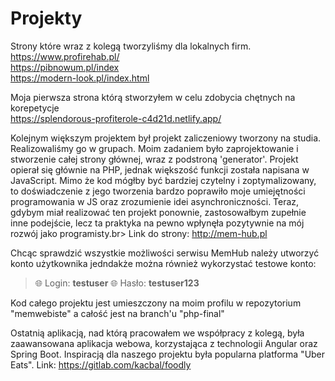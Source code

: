 # Projekty
Strony które wraz z kolegą tworzyliśmy dla lokalnych firm.<br>
https://www.profirehab.pl/<br>
https://pibnowum.pl/index<br>
https://modern-look.pl/index.html<br>


Moja pierwsza strona którą stworzyłem w celu zdobycia chętnych na korepetycje<br>
https://splendorous-profiterole-c4d21d.netlify.app/ <br>


Kolejnym większym projektem był projekt zaliczeniowy tworzony na studia. Realizowaliśmy go w grupach. Moim zadaniem było zaprojektowanie i stworzenie całej strony głównej, wraz z podstroną 'generator'. Projekt opierał się głównie na PHP, jednak większość funkcji została napisana w JavaScript. Mimo że kod mógłby być bardziej czytelny i zoptymalizowany, to doświadczenie z jego tworzenia bardzo poprawiło moje umiejętności programowania w JS oraz zrozumienie idei asynchroniczności. Teraz, gdybym miał realizować ten projekt ponownie, zastosowałbym zupełnie inne podejście, lecz ta praktyka na pewno wpłynęła pozytywnie na mój rozwój jako programisty.br>
Link do strony: http://mem-hub.pl<br>

Chcąc sprawdzić wszystkie możliwości serwisu MemHub należy utworzyć konto użytkownika jedndakże można również wykorzystać testowe konto:
> :globe_with_meridians: Login: **testuser**
> :globe_with_meridians: Hasło: **testuser123**

Kod całego projektu jest umieszczony na moim profilu w repozytorium "memwebiste" a całość jest na branch'u "php-final"


Ostatnią aplikacją, nad którą pracowałem we współpracy z kolegą, była zaawansowana aplikacja webowa, korzystająca z technologii Angular oraz Spring Boot.
Inspiracją dla naszego projektu była popularna platforma "Uber Eats".  Link: https://gitlab.com/kacbal/foodly
